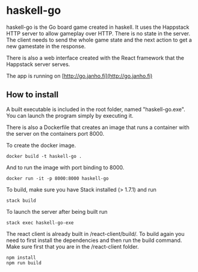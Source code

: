# haskell-go

haskell-go is the Go board game created in haskell. It uses the Happstack HTTP server to allow gameplay over HTTP. There is no state in the server. The client needs to send the whole game state and the next action to get a new gamestate in the response.

There is also a web interface created with the React framework that the Happstack server serves.

The app is running on [http://go.janho.fi](http://go.janho.fi)

## How to install
A built executable is included in the root folder, named "haskell-go.exe". You can launch the program simply by executing it.

There is also a Dockerfile that creates an image that runs a container with the server on the containers port 8000.

To create the docker image.
```
docker build -t haskell-go .
```

And to run the image with port binding to 8000.
```
docker run -it -p 8000:8000 haskell-go
```



To build, make sure you have Stack installed (> 1.7.1) and run
```
stack build
```

To launch the server after being built run
```
stack exec haskell-go-exe
```

The react client is already built in /react-client/build/. To build again you need to first install the dependencies and then run the build command. Make sure first that you are in the /react-client folder.
```
npm install
npm run build
```
